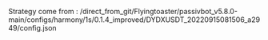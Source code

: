 Strategy come from : /direct_from_git/Flyingtoaster/passivbot_v5.8.0-main/configs/harmony/1s/0.1.4_improved/DYDXUSDT_20220915081506_a2949/config.json